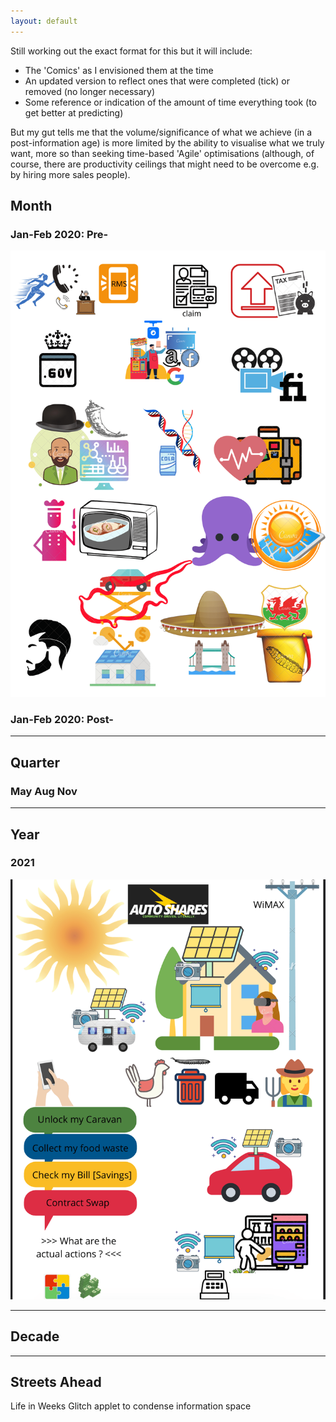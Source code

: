 ```yaml
---
layout: default
---
```


Still working out the exact format for this but it will include:
* The 'Comics' as I envisioned them at the time
* An updated version to reflect ones that were completed (tick) or removed (no longer necessary)
* Some reference or indication of the amount of time everything took (to get better at predicting)

But my gut tells me that the volume/significance of what we achieve (in a post-information age) is more limited by the ability to visualise what we truly want, more so than seeking time-based 'Agile' optimisations (although, of course, there are productivity ceilings that might need to be overcome e.g. by hiring more sales people).


## Month 

### Jan-Feb 2020: Pre-

![](../assets/img/21jan.png)

### Jan-Feb 2020: Post-

***

## Quarter

### May Aug Nov


*** 

## Year

### 2021

![](../assets/img/masterplan-min.png)

***

## Decade 


***

## Streets Ahead

Life in Weeks Glitch applet to condense information space